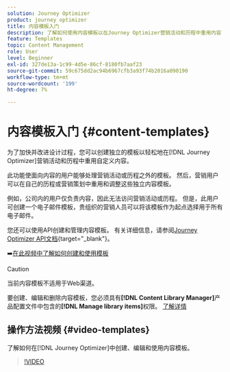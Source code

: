 ```yaml
---
solution: Journey Optimizer
product: journey optimizer
title: 内容模板入门
description: 了解如何使用内容模板以在Journey Optimizer营销活动和历程中重用内容
feature: Templates
topic: Content Management
role: User
level: Beginner
exl-id: 327de13a-1c99-4d5e-86cf-8180fb7aaf23
source-git-commit: 59c675dd2ac94b6967cfb3a93f74b2016a090190
workflow-type: tm+mt
source-wordcount: '199'
ht-degree: 7%

---
```



# 内容模板入门 {#content-templates}

为了加快并改进设计过程，您可以创建独立的模板以轻松地在[!DNL Journey Optimizer]营销活动和历程中重用自定义内容。

此功能使面向内容的用户能够处理营销活动或历程之外的模板。 然后，营销用户可以在自己的历程或营销策划中重用和调整这些独立内容模板。

<!--![](../rn/assets/do-not-localize/content-template.gif)-->

例如，公司内的用户仅负责内容，因此无法访问营销活动或历程。 但是，此用户可创建一个电子邮件模板，贵组织的营销人员可以将该模板作为起点选择用于所有电子邮件。

您还可以使用API创建和管理内容模板。 有关详细信息，请参阅[Journey Optimizer API文档](https://developer.adobe.com/journey-optimizer-apis/references/content/){target="_blank"}。

➡️[在此视频中了解如何创建和使用模板](#video-templates)

>[!CAUTION]
>
>当前内容模板不适用于Web渠道。
>
>要创建、编辑和删除内容模板，您必须具有&#x200B;**[!DNL Content Library Manager]**&#x200B;产品配置文件中包含的&#x200B;**[!DNL Manage library items]**&#x200B;权限。 [了解详情](../administration/ootb-product-profiles.md#content-library-manager)

## 操作方法视频 {#video-templates}

了解如何在[!DNL Journey Optimizer]中创建、编辑和使用内容模板。

>[!VIDEO](https://video.tv.adobe.com/v/3413743/?quality=12)
